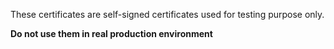 
These certificates are self-signed certificates used for 
testing purpose only.

**Do not use them in real production environment**


